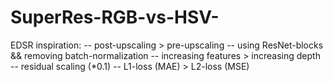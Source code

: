 # SuperRes-RGB-vs-HSV-

EDSR inspiration:
-- post-upscaling > pre-upscaling
-- using ResNet-blocks && removing batch-normalization
-- increasing features > increasing depth
-- residual scaling (*0.1)
-- L1-loss (MAE) > L2-loss (MSE)
